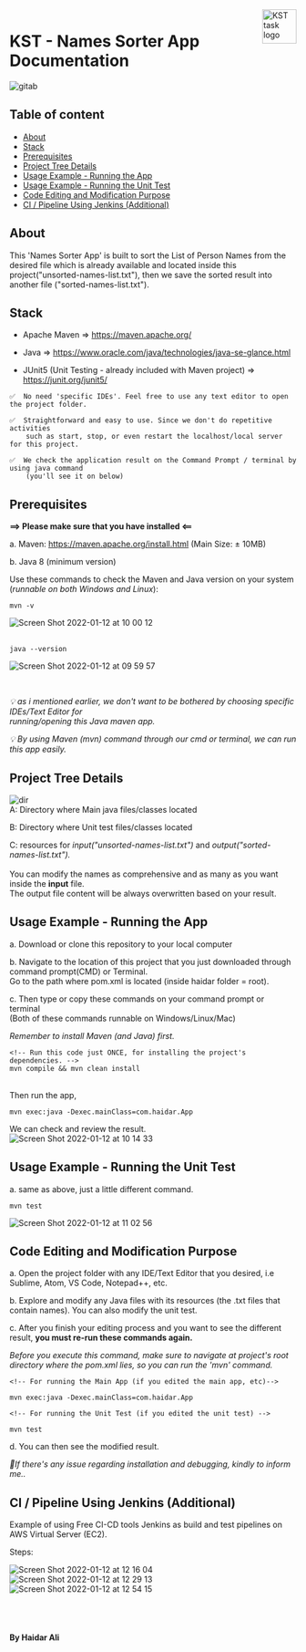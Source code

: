 <a href="https://github.com/haidargit/KST-SortingThousandNames-Haidar_Ali">
    <img src="https://www.kst.co.id/images/kst-logo-100x100.png" alt="KST task logo" title="KST" align="right" height="60" />
</a>

# KST - Names Sorter App Documentation
![gitab](https://user-images.githubusercontent.com/33404432/149063206-592252f7-20ce-4e29-beab-8159fdc363e3.jpg)

## Table of content

- [About](#about)
- [Stack](#stack)
- [Prerequisites](#prerequisites)
- [Project Tree Details](#project-tree-details)
- [Usage Example - Running the App](#usage-example---running-the-app)
- [Usage Example - Running the Unit Test](#usage-example---running-the-unit-test)
- [Code Editing and Modification Purpose](#code-editing-and-modification-purpose)
- [CI / Pipeline Using Jenkins (Additional)](#ci--pipeline-using-jenkins-additional)


## About
This 'Names Sorter App' is built to sort the List of Person Names from the desired file which is already available and located inside this project("unsorted-names-list.txt"), then we save the sorted result into another file ("sorted-names-list.txt").



## Stack
- Apache Maven    => https://maven.apache.org/

- Java                  => https://www.oracle.com/java/technologies/java-se-glance.html

- JUnit5 (Unit Testing - already included with Maven project) => https://junit.org/junit5/

```
✅  No need 'specific IDEs'. Feel free to use any text editor to open the project folder. 

✅  Straightforward and easy to use. Since we don't do repetitive activities  
    such as start, stop, or even restart the localhost/local server for this project.      

✅  We check the application result on the Command Prompt / terminal by using java command  
    (you'll see it on below)
```



## Prerequisites
**==>  Please make sure that you have installed  <==**  

a. Maven: https://maven.apache.org/install.html  (Main Size: ± 10MB)
    
b. Java 8 (minimum version) 

Use these commands to check the Maven and Java version on your system  
(_runnable on both Windows and Linux_):
```
mvn -v
```
![Screen Shot 2022-01-12 at 10 00 12](https://user-images.githubusercontent.com/33404432/149057251-6a8bef9b-6175-4985-8d89-6d3243d14d1c.png)
<br /><br />  


```
java --version
```
![Screen Shot 2022-01-12 at 09 59 57](https://user-images.githubusercontent.com/33404432/149056543-1a62427c-54b1-479b-8573-8000b24d2d5a.png)

<br />  

_💡 as i mentioned earlier, we don't want to be bothered by choosing specific IDEs/Text Editor for   
running/opening this Java maven app._  

_💡 By using Maven (mvn) command through our cmd or terminal, we can run this app easily._
<br />  

## Project Tree Details
![dir](https://user-images.githubusercontent.com/33404432/149060339-3935568f-1a1f-44e3-9bde-4e3578da670b.jpg)
<br />
A: Directory where Main java files/classes located  

B: Directory where Unit test files/classes located  

C: resources for _input("unsorted-names-list.txt")_ and _output("sorted-names-list.txt")._  
<br />
You can modify the names as comprehensive and as many as you want inside the **input** file.  
The output file content will be always overwritten based on your result.  
## Usage Example - Running the App
a. Download or clone this repository to your local computer

b. Navigate to the location of this project that you just downloaded through command prompt(CMD) or Terminal.  
    Go to the path where pom.xml is located (inside haidar folder = root).

c. Then type or copy these commands on your command prompt or terminal  
    (Both of these commands runnable on Windows/Linux/Mac)  

_Remember to install Maven (and Java) first._  

```
<!-- Run this code just ONCE, for installing the project's dependencies. -->  
mvn compile && mvn clean install  
```
<br />Then run the app,  
```
mvn exec:java -Dexec.mainClass=com.haidar.App  
```   

We can check and review the result.  
![Screen Shot 2022-01-12 at 10 14 33](https://user-images.githubusercontent.com/33404432/149057592-72f9d12d-fb2d-4e73-a0d6-60d958680b5e.png)

## Usage Example - Running the Unit Test

a. same as above, just a little different command.   
```
mvn test
```   
![Screen Shot 2022-01-12 at 11 02 56](https://user-images.githubusercontent.com/33404432/149061906-f04b5e7c-81d1-4e16-97cb-d9a99b85ee8c.png)


## Code Editing and Modification Purpose
a. Open the project folder with any IDE/Text Editor that you desired, i.e Sublime, Atom, VS Code, Notepad++, etc.   

b. Explore and modify any Java files with its resources (the .txt files that contain names). You can also modify the unit test.  

c. After you finish your editing process and you want to see the different result, **you must re-run these commands again.**  

_Before you execute this command, make sure to navigate at project's root directory where the pom.xml lies, so you can run the 'mvn' command._
```
<!-- For running the Main App (if you edited the main app, etc)-->

mvn exec:java -Dexec.mainClass=com.haidar.App  
```
```
<!-- For running the Unit Test (if you edited the unit test) -->

mvn test
```
d. You can then see the modified result.  

_🦠If there's any issue regarding installation and debugging, kindly to inform me.._    

## CI / Pipeline Using Jenkins (Additional)  
Example of using Free CI-CD tools Jenkins as build and test pipelines on AWS Virtual Server (EC2).  

Steps:  

![Screen Shot 2022-01-12 at 12 16 04](https://user-images.githubusercontent.com/33404432/149071762-afc6c018-e1ea-4a5b-94e7-21e3432ee562.jpg)
<br />
![Screen Shot 2022-01-12 at 12 29 13](https://user-images.githubusercontent.com/33404432/149071773-6efad5af-ab79-4c9a-a873-b315a72be996.png)
<br />
![Screen Shot 2022-01-12 at 12 54 15](https://user-images.githubusercontent.com/33404432/149071924-f313b547-9ea3-491d-beb7-eabf92d6aa6d.png)


<br /><br />  
#### By Haidar Ali
